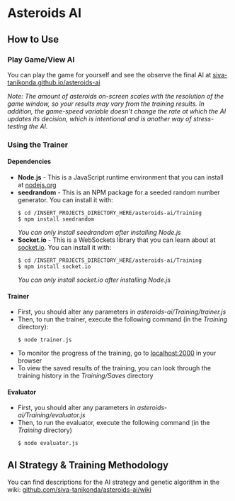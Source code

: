 # Asteroids AI
## How to Use
### Play Game/View AI
You can play the game for yourself and see the observe the final AI at [siva-tanikonda.github.io/asteroids-ai](https://siva-tanikonda.github.io/asteroids-ai/)

*Note: The amount of asteroids on-screen scales with the resolution of the game window, so your results may vary from the training results. In addition, the game-speed variable doesn't change the rate at which the AI updates its decision, which is intentional and is another way of stress-testing the AI.*
### Using the Trainer
#### Dependencies
* **Node.js** - This is a JavaScript runtime environment that you can install at [nodejs.org](https://nodejs.org/)
* **seedrandom** - This is an NPM package for a seeded random number generator. You can install it with:
  ```
  $ cd /INSERT_PROJECTS_DIRECTORY_HERE/asteroids-ai/Training
  $ npm install seedrandom
  ```
  *You can only install seedrandom after installing Node.js*
* **Socket.io** - This is a WebSockets library that you can learn about at [socket.io](https://socket.io/). You can install it with:
  ```
  $ cd /INSERT_PROJECTS_DIRECTORY_HERE/asteroids-ai/Training
  $ npm install socket.io
  ```
  *You can only install socket.io after installing Node.js*
#### Trainer
* First, you should alter any parameters in *asteroids-ai/Training/trainer.js*
* Then, to run the trainer, execute the following command (in the *Training* directory):
  ```
  $ node trainer.js
  ```
* To monitor the progress of the training, go to [localhost:2000](http://localhost:2000) in your browser
* To view the saved results of the training, you can look through the training history in the *Training/Saves* directory
#### Evaluator
* First, you should alter any parameters in *asteroids-ai/Training/evaluator.js*
* Then, to run the evaluator, execute the following command (in the *Training* directory)
  ```
  $ node evaluator.js
  ```
## AI Strategy & Training Methodology
You can find descriptions for the AI strategy and genetic algorithm in the wiki: [github.com/siva-tanikonda/asteroids-ai/wiki](https://github.com/siva-tanikonda/asteroids-ai/wiki/)
